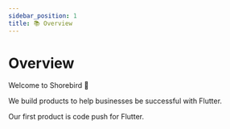 ```yaml
---
sidebar_position: 1
title: 📚 Overview
---
```


# Overview

Welcome to Shorebird 👋

We build products to help businesses be successful with Flutter.

Our first product is code push for Flutter.
